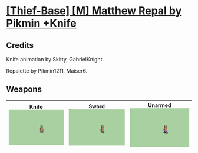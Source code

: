 # [\[Thief-Base\] \[M\] Matthew Repal by Pikmin +Knife](./)
## Credits

Knife animation by Skitty, GabrielKnight.

Repalette by Pikmin1211, Maiser6.

## Weapons

| <b>Knife</b><br/><img alt="Knife animation" src="./1.%20Knife/Knife.gif"/> | <b>Sword</b><br/><img alt="Sword animation" src="./1.%20Sword/Sword.gif"/> | <b>Unarmed</b><br/><img alt="Unarmed animation" src="./8.%20Unarmed/Unarmed.gif"/> |
| :---: | :---: | :---: |
